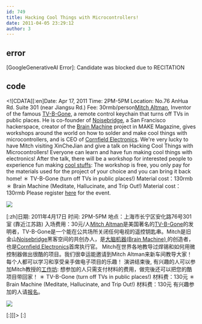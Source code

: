 ```yaml
---
id: 749
title: Hacking Cool Things with Microcontrollers!
date: 2011-04-05 23:29:12
author: 3
---
```

## error
[GoogleGenerativeAI Error]: Candidate was blocked due to RECITATION

## code
 <!\[CDATA\[\[:en\]Date: Apr 17, 2011 Time: 2PM-5PM Location: No.76 AnHua Rd. Suite 301 (near Jiangsu Rd.) Fee: 30rmb/person[Mitch Altman](http://en.wikipedia.org/wiki/Mitch%5FAltman), Inventor of the famous [TV-B-Gone](http://en.wikipedia.org/wiki/TV-B-Gone), a remote control keychain that turns off TVs in public places. He is co-founder of [Noisebridge](https://www.noisebridge.net/wiki/Noisebridge), a San Francisco hackerspace, creator of the [Brain Machine](http://makezine.com/10/brainwave/) project in MAKE Magazine, gives workshops around the world on how to solder and make cool things with microcontrollers, and is CEO of [Cornfield Electronics](http://www.cornfieldelectronics.com/). We're very lucky to have Mitch visiting XinCheJian and give a talk on Hacking Cool Things with Microcontrollers! Everyone can learn and have fun making cool things with electronics! After the talk, there will be a workshop for interested people to experience fun making [cool stuffs](http://www.tvbgone.com/cfe%5Fmfaire.php?PHPSESSID=561f54cf995b8669a2dfa73339f86af2): The workshop is free, you only pay for the materials used for the project of your choice and you can bring it back home! ＊ TV-B-Gone (turn off TVs in public places!) Material cost：130rmb ＊ Brain Machine (Meditate, Hallucinate, and Trip Out!) Material cost：130rmb Please register [here](http://xinchejian.com/event/?regevent%5Faction=register&event%5Fid=5&name%5Fof%5Fevent=MitchAltman-HackingCoolThingswithMicrocontrollers!) for the event.

![](http://139.162.84.35/wp-content/uploads/2011/03/MitchAlmanPoster-Web.jpg)

\[:zh\]日期: 2011年4月17日 时间: 2PM-5PM 地点：上海市长宁区安化路76号301室 (靠近江苏路) 入场费用：30元/人[Mitch Altman](http://en.wikipedia.org/wiki/Mitch%5FAltman)是美国著名的[TV-B-Gone](http://en.wikipedia.org/wiki/TV-B-Gone)的发明者，TV-B-Gone是一个能在公共场所关闭任何电视的遥控钥匙串。Mitch是旧金山[Noisebridge](https://www.noisebridge.net/wiki/Noisebridge)黑客空间的共创办人，是[大脑机器(Brain Machine) ](http://makezine.com/10/brainwave/)的创造者，也是[Cornfield Electronics](http://www.cornfieldelectronics.com/)首席执行官。 Mitch在世界各地教导过焊锡和如何用微控制器做出很酷的项目。我们很幸运能邀请到Mitch Altman来新车间教导大家！每个人都可以学习和享受亲手做电子项目的乐趣！ 演讲结束後, 有兴趣的人可以参加Mitch教授的[工作坊](http://www.tvbgone.com/cfe%5Fmfaire.php?PHPSESSID=561f54cf995b8669a2dfa73339f86af2): 想参加的人只需支付材料的费用，做完後还可以把您的酷项目带回家！ ＊ TV-B-Gone (turn off TVs in public places!) 材料费：130元 ＊ Brain Machine (Meditate, Hallucinate, and Trip Out!) 材料费：130元 有兴趣参加的人请[报名](http://xinchejian.com/event/?regevent%5Faction=register&event%5Fid=5&name%5Fof%5Fevent=MitchAltman-HackingCoolThingswithMicrocontrollers!)。

![](http://139.162.84.35/wp-content/uploads/2011/03/MitchAlmanPoster-Web.jpg)

\[:\]\]\]> \[:\]
